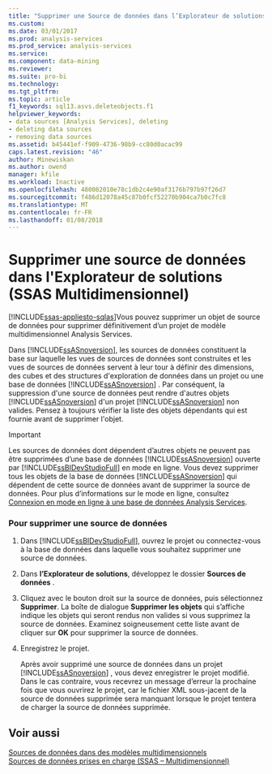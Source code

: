 ```yaml
---
title: "Supprimer une Source de données dans l’Explorateur de solutions (SSAS multidimensionnel) | Documents Microsoft"
ms.custom: 
ms.date: 03/01/2017
ms.prod: analysis-services
ms.prod_service: analysis-services
ms.service: 
ms.component: data-mining
ms.reviewer: 
ms.suite: pro-bi
ms.technology: 
ms.tgt_pltfrm: 
ms.topic: article
f1_keywords: sql13.asvs.deleteobjects.f1
helpviewer_keywords:
- data sources [Analysis Services], deleting
- deleting data sources
- removing data sources
ms.assetid: b45441ef-f909-4736-98b9-cc80d0acac99
caps.latest.revision: "46"
author: Minewiskan
ms.author: owend
manager: kfile
ms.workload: Inactive
ms.openlocfilehash: 480082010e78c1db2c4e90af3176b797b97f26d7
ms.sourcegitcommit: f486d12078a45c87b0fcf52270b904ca7b0c7fc8
ms.translationtype: MT
ms.contentlocale: fr-FR
ms.lasthandoff: 01/08/2018
---
```

# <a name="delete-a-data-source-in-solution-explorer-ssas-multidimensional"></a>Supprimer une source de données dans l'Explorateur de solutions (SSAS Multidimensionnel)
[!INCLUDE[ssas-appliesto-sqlas](../../includes/ssas-appliesto-sqlas.md)]Vous pouvez supprimer un objet de source de données pour supprimer définitivement d’un projet de modèle multidimensionnel Analysis Services.  
  
 Dans [!INCLUDE[ssASnoversion](../../includes/ssasnoversion-md.md)], les sources de données constituent la base sur laquelle les vues de sources de données sont construites et les vues de sources de données servent à leur tour à définir des dimensions, des cubes et des structures d'exploration de données dans un projet ou une base de données [!INCLUDE[ssASnoversion](../../includes/ssasnoversion-md.md)] . Par conséquent, la suppression d'une source de données peut rendre d'autres objets [!INCLUDE[ssASnoversion](../../includes/ssasnoversion-md.md)] d'un projet [!INCLUDE[ssASnoversion](../../includes/ssasnoversion-md.md)] non valides. Pensez à toujours vérifier la liste des objets dépendants qui est fournie avant de supprimer l'objet.  
  
> [!IMPORTANT]  
>  Les sources de données dont dépendent d’autres objets ne peuvent pas être supprimées d’une base de données [!INCLUDE[ssASnoversion](../../includes/ssasnoversion-md.md)] ouverte par [!INCLUDE[ssBIDevStudioFull](../../includes/ssbidevstudiofull-md.md)] en mode en ligne. Vous devez supprimer tous les objets de la base de données [!INCLUDE[ssASnoversion](../../includes/ssasnoversion-md.md)] qui dépendent de cette source de données avant de supprimer la source de données. Pour plus d’informations sur le mode en ligne, consultez [Connexion en mode en ligne à une base de données Analysis Services](../../analysis-services/multidimensional-models/connect-in-online-mode-to-an-analysis-services-database.md).  
  
### <a name="to-delete-a-data-source"></a>Pour supprimer une source de données  
  
1.  Dans [!INCLUDE[ssBIDevStudioFull](../../includes/ssbidevstudiofull-md.md)], ouvrez le projet ou connectez-vous à la base de données dans laquelle vous souhaitez supprimer une source de données.  
  
2.  Dans **l’Explorateur de solutions**, développez le dossier **Sources de données** .  
  
3.  Cliquez avec le bouton droit sur la source de données, puis sélectionnez **Supprimer**. La boîte de dialogue **Supprimer les objets**  qui s’affiche indique les objets qui seront rendus non valides si vous supprimez la source de données. Examinez soigneusement cette liste avant de cliquer sur **OK** pour supprimer la source de données.  
  
4.  Enregistrez le projet.  
  
     Après avoir supprimé une source de données dans un projet [!INCLUDE[ssASnoversion](../../includes/ssasnoversion-md.md)] , vous devez enregistrer le projet modifié. Dans le cas contraire, vous recevrez un message d’erreur la prochaine fois que vous ouvrirez le projet, car le fichier XML sous-jacent de la source de données supprimée sera manquant lorsque le projet tentera de charger la source de données supprimée.  
  
## <a name="see-also"></a>Voir aussi  
 [Sources de données dans des modèles multidimensionnels](../../analysis-services/multidimensional-models/data-sources-in-multidimensional-models.md)   
 [Sources de données prises en charge &#40;SSAS – Multidimensionnel&#41;](../../analysis-services/multidimensional-models/supported-data-sources-ssas-multidimensional.md)  
  
  
